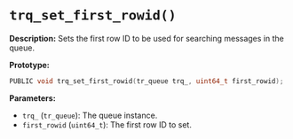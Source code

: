 # `trq_set_first_rowid()`

**Description:**
Sets the first row ID to be used for searching messages in the queue.

**Prototype:**
```c
PUBLIC void trq_set_first_rowid(tr_queue trq_, uint64_t first_rowid);
```

**Parameters:**
- `trq_` (`tr_queue`): The queue instance.
- `first_rowid` (`uint64_t`): The first row ID to set.
